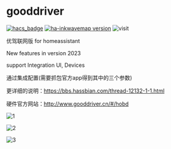 # gooddriver
[![hacs_badge](https://img.shields.io/badge/Home-Assistant-%23049cdb)](https://www.home-assistant.io/)
[![ha-inkwavemap version](https://img.shields.io/badge/gooddriver-2023.5.19-blue.svg)](https://github.com/dscao/gooddriver)
![visit](https://visitor-badge.glitch.me/badge?page_id=dscao.gooddriver&left_text=visit)


 优驾联网版 for homeassistant
 
New features in version 2023

support Integration UI, Devices

通过集成配置(需要抓包官方app得到其中的三个参数)

更详细的说明：https://bbs.hassbian.com/thread-12132-1-1.html

硬件官方网站：http://www.gooddriver.cn/#/hobd


![1](https://user-images.githubusercontent.com/16587914/211990877-aafc0fdb-6dfa-40ca-bef9-fc2b69f0c3a0.jpg)

![2](https://user-images.githubusercontent.com/16587914/211990895-466cb9be-e077-4dcd-aad4-fc5ef93f47a7.jpg)

![3](https://user-images.githubusercontent.com/16587914/211990910-140b855d-930d-480a-9ec3-02b9ff807a69.jpg)
